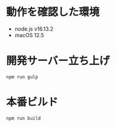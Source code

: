 # 動作を確認した環境

- node.js v16.13.2
- macOS 12.5

# 開発サーバー立ち上げ

```
npm run gulp
```

# 本番ビルド

```
npm run build
```
